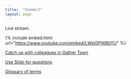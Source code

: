 ```yaml
---
title:  "Connect"
layout: page
---
```


Live stream.

{% include embed.html url="https://www.youtube.com/embed/LWpt0PWB0YU" %}


[Catch up with colleagues in Gather Town](https://gather.town/invite?token=TDrR1zQuZuu7z41v-Uem2fpimSr-Q1eQ)

[Use Slido for questions](https://app.sli.do/event/kscyf4jf)

[Glossary of terms](https://docs.google.com/document/d/1x6yzRvgMQcJb_qdCP2M9HDx8kfz4HecvMhTvneH4tP4/edit)